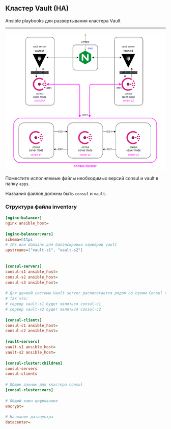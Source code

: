 ## Кластер Vault (HA)

Ansible playbooks для развертывания кластера Vault

---

![](img/img.png)

Поместите исполняемые файлы необходимых версий consul и vault в папку `apps`.

Названия файлов должны быть `consul` и `vault`.


### Структура файла inventory

```ini
[nginx-balancer]
nginx ansible_host=

[nginx-balancer:vars]
schema=https
# IPs или domains для балансировки серверов vault
upstreams=["vault-s1", "vault-s2"]


[consul-servers]
consul-s1 ansible_host=
consul-s2 ansible_host=
consul-s3 ansible_host=

# Для данной системы Vault server располагается рядом со своим Consul client
# Так что:
# сервер vault-s1 будет являться consul-c1
# сервер vault-s2 будет являться consul-c2

[consul-clients]
consul-c1 ansible_host=
consul-c2 ansible_host=

[vault-servers]
vault-s1 ansible_host=
vault-s2 ansible_host=

[consul-cluster:children]
consul-servers
consul-clients

# Общие данные для кластера consul
[consul-cluster:vars]

# Общий ключ шифрования
encrypt=

# Название датацентра
datacenter=

```